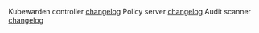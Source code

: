 Kubewarden controller [changelog](https://github.com/kubewarden/kubewarden-controller/releases/tag/v1.12.0)
Policy server [changelog](https://github.com/kubewarden/policy-server/releases/tag/v1.12.0)
Audit scanner [changelog](https://github.com/kubewarden/audit-scanner/releases/tag/v1.12.0)
